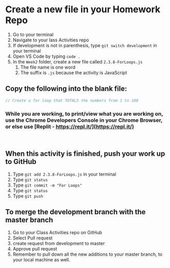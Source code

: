 # Create a new file in your Homework Repo

1. Go to your terminal
2. Navigate to your lass Activities repo
3. If development is not in parenthesis, type `git switch development` in your terminal
4. Open VS Code by typing `code .`
5. In the `Week2` folder, create a new file called `2.3.8-ForLoops.js`
    1. The file name is one word
    2. The suffix is `.js` because the activity is JavaScript

## Copy the following into the blank file:

```javascript
// Create a for loop that TOTALS the numbers from 1 to 100
```

### While you are working, to print/view what you are working on, use the Chrome Developers Console in your Chrome Browser, or else use [Replit - https://repl.it/](https://repl.it/)

<br>

## When this activity is finished, push your work up to GitHub

1. Type `git add 2.3.8-ForLoops.js` in your terminal
2. Type `git status`
3. Type `git commit -m "For Loops"`
4. Type `git status`
5. Type `git push`

## To merge the development branch with the master branch

1. Go to your Class Activities repo on GitHub
2. Select Pull request
3. create request from development to master
4. Approve pull request
5. Remember to pull down all the new additions to your master branch, to your local machine as well.
